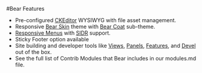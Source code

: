 #Bear Features
- Pre-configured [CKEditor](https://www.drupal.org/project/responsive_menus) WYSIWYG with file asset management.
- Responsive [Bear Skin](https://www.drupal.org/project/bear_skin) theme with [Bear Coat](http://cgit.drupalcode.org/bear_skin/tree/bear_coat) sub-theme.
- [Responsive Menus](https://www.drupal.org/project/responsive_menus) with [SIDR](https://github.com/artberri/sidr/releases) support.
- Sticky Footer option available
- Site building and developer tools like [Views](https://www.drupal.org/project/views), [Panels](https://www.drupal.org/project/panels), [Features](https://www.drupal.org/project/features), and [Devel](https://www.drupal.org/project/views) out of the box.
- See the full list of Contrib Modules that Bear includes in our modules.md file.